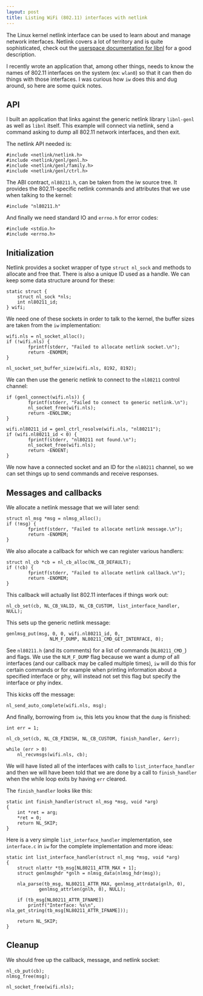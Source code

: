 ```yaml
---
layout: post
title: Listing WiFi (802.11) interfaces with netlink
---
```


The Linux kernel netlink interface can be used to learn about and manage
network interfaces.  Netlink covers a lot of territory and is quite
sophisticated, check out the [userspace documentation for libnl](http://www.carisma.slowglass.com/~tgr/libnl/doc/core.html) for a good description.

I recently wrote an application that, among other things, needs to know the
names of 802.11 interfaces on the system (ex: `wlan0`) so that it can then do
things with those interfaces.  I was curious how `iw` does this and dug around,
so here are some quick notes.

## API

I built an application that links against the generic netlink library
`libnl-genl` as well as `libnl` itself.  This example will connect via
netlink, send a command asking to dump all 802.11 network interfaces, and then
exit.

The netlink API needed is:

    #include <netlink/netlink.h>
    #include <netlink/genl/genl.h>
    #include <netlink/genl/family.h>
    #include <netlink/genl/ctrl.h>

The ABI contract, `nl80211.h`, can be taken from the iw source tree.  It
provides the 802.11-specific netlink commands and attributes that we use when
talking to the kernel:

    #include "nl80211.h"

And finally we need standard IO and `errno.h` for error codes:

    #include <stdio.h>
    #include <errno.h>

## Initialization

Netlink provides a socket wrapper of type `struct nl_sock` and methods to
allocate and free that.  There is also a unique ID used as a handle.  We can
keep some data structure around for these:

    static struct {
        struct nl_sock *nls;
        int nl80211_id;
    } wifi;

We need one of these sockets in order to talk to the kernel, the buffer sizes
are taken from the `iw` implementation:

    wifi.nls = nl_socket_alloc();
    if (!wifi.nls) {
            fprintf(stderr, "Failed to allocate netlink socket.\n");
            return -ENOMEM;
    }
    
    nl_socket_set_buffer_size(wifi.nls, 8192, 8192);

We can then use the generic netlink to connect to the `nl80211` control
channel:

    if (genl_connect(wifi.nls)) {
            fprintf(stderr, "Failed to connect to generic netlink.\n");
            nl_socket_free(wifi.nls);
            return -ENOLINK;
    }

    wifi.nl80211_id = genl_ctrl_resolve(wifi.nls, "nl80211");
    if (wifi.nl80211_id < 0) {
            fprintf(stderr, "nl80211 not found.\n");
            nl_socket_free(wifi.nls);
            return -ENOENT;
    }

We now have a connected socket and an ID for the `nl80211` channel, so we can
set things up to send commands and receive responses.

## Messages and callbacks

We allocate a netlink message that we will later send:

    struct nl_msg *msg = nlmsg_alloc();
    if (!msg) {
            fprintf(stderr, "Failed to allocate netlink message.\n");
            return -ENOMEM;
    }

We also allocate a callback for which we can register various handlers:

    struct nl_cb *cb = nl_cb_alloc(NL_CB_DEFAULT);
    if (!cb) {
            fprintf(stderr, "Failed to allocate netlink callback.\n");
            return -ENOMEM;
    }

This callback will actually list 802.11 interfaces if things work out:

    nl_cb_set(cb, NL_CB_VALID, NL_CB_CUSTOM, list_interface_handler, NULL);

This sets up the generic netlink message:

    genlmsg_put(msg, 0, 0, wifi.nl80211_id, 0,
                    NLM_F_DUMP, NL80211_CMD_GET_INTERFACE, 0);

See `nl80211.h` (and its comments) for a list of commands (`NL80211_CMD_`) and
flags.  We use the `NLM_F_DUMP` flag because we want a dump of all interfaces
(and our callback may be called multiple times), `iw` will do this for certain
commands or for example when printing information about a specified interface
or phy, will instead not set this flag but specify the interface or phy index.

This kicks off the message:

    nl_send_auto_complete(wifi.nls, msg);

And finally, borrowing from `iw`, this lets you know that the `dump` is
finished:

    int err = 1;

    nl_cb_set(cb, NL_CB_FINISH, NL_CB_CUSTOM, finish_handler, &err);

    while (err > 0)
        nl_recvmsgs(wifi.nls, cb);

We will have listed all of the interfaces with calls to
`list_interface_handler` and then we will have been told that we are done by a
call to `finish_handler` when the while loop exits by having `err` cleared.

The `finish_handler` looks like this:

    static int finish_handler(struct nl_msg *msg, void *arg)
    {
        int *ret = arg;
        *ret = 0;
        return NL_SKIP;
    }

Here is a very simple `list_interface_handler` implementation, see
`interface.c` in `iw` for the complete implementation and more ideas:

    static int list_interface_handler(struct nl_msg *msg, void *arg)
    {
        struct nlattr *tb_msg[NL80211_ATTR_MAX + 1];
        struct genlmsghdr *gnlh = nlmsg_data(nlmsg_hdr(msg));

        nla_parse(tb_msg, NL80211_ATTR_MAX, genlmsg_attrdata(gnlh, 0),
                genlmsg_attrlen(gnlh, 0), NULL);

        if (tb_msg[NL80211_ATTR_IFNAME])
            printf("Interface: %s\n", nla_get_string(tb_msg[NL80211_ATTR_IFNAME]));

        return NL_SKIP;
    }

## Cleanup

We should free up the callback, message, and netlink socket:

    nl_cb_put(cb);
    nlmsg_free(msg);

    nl_socket_free(wifi.nls);
